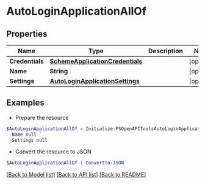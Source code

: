 # AutoLoginApplicationAllOf
## Properties

Name | Type | Description | Notes
------------ | ------------- | ------------- | -------------
**Credentials** | [**SchemeApplicationCredentials**](SchemeApplicationCredentials.md) |  | [optional] 
**Name** | **String** |  | [optional] 
**Settings** | [**AutoLoginApplicationSettings**](AutoLoginApplicationSettings.md) |  | [optional] 

## Examples

- Prepare the resource
```powershell
$AutoLoginApplicationAllOf = Initialize-PSOpenAPIToolsAutoLoginApplicationAllOf  -Credentials null `
 -Name null `
 -Settings null
```

- Convert the resource to JSON
```powershell
$AutoLoginApplicationAllOf | ConvertTo-JSON
```

[[Back to Model list]](../README.md#documentation-for-models) [[Back to API list]](../README.md#documentation-for-api-endpoints) [[Back to README]](../README.md)

